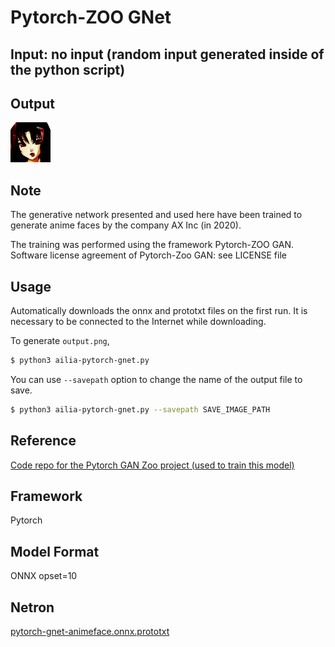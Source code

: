 # Pytorch-ZOO GNet

## Input: no input (random input generated inside of the python script)

## Output

![Output](output.png)

## Note

The generative network presented and used here have been trained to generate anime faces
by the company AX Inc (in 2020).

The training was performed using the framework Pytorch-ZOO GAN.
Software license agreement of Pytorch-Zoo GAN: see LICENSE file

## Usage

Automatically downloads the onnx and prototxt files on the first run.
It is necessary to be connected to the Internet while downloading.

To generate `output.png`,
``` bash
$ python3 ailia-pytorch-gnet.py
```

You can use `--savepath` option to change the name of the output file to save.
```bash
$ python3 ailia-pytorch-gnet.py --savepath SAVE_IMAGE_PATH
```


## Reference

[Code repo for the Pytorch GAN Zoo project (used to train this model)](https://github.com/facebookresearch/pytorch_GAN_zoo)

## Framework

Pytorch

## Model Format

ONNX opset=10

## Netron

[pytorch-gnet-animeface.onnx.prototxt](https://lutzroeder.github.io/netron/?url=https://storage.googleapis.com/ailia-models/pytorch-gan/pytorch-gnet-animeface.onnx.prototxt)

